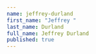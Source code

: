 ```yaml
---
name: jeffrey-durland
first_name: "Jeffrey "
last_name: Durland
full_name: Jeffrey Durland
published: true
---
```

